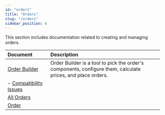 ```yaml
---
id: "orders"
title: "Orders"
slug: "/orders"
sidebar_position: 6
---
```


This section includes documentation related to creating and managing orders.

| **Document** | **Description** |
| :- | :- |
| [Order Builder](/marketplace/orders/order-builder) | Order Builder is a tool to pick the order's components, configure them, calculate prices, and place orders. |
| - [Compatibility Issues](/marketplace/orders/order-builder/compatibility) | |
| [All Orders](/marketplace/orders/all-orders) | |
| [Order](/marketplace/orders/order) | |